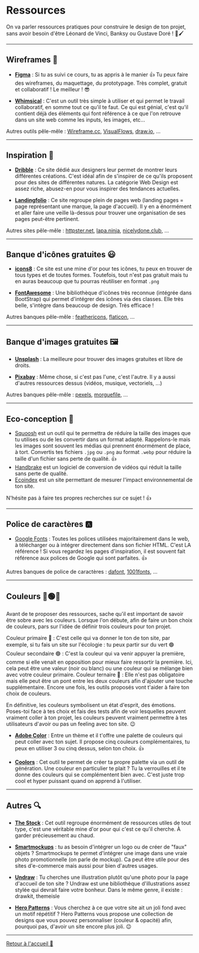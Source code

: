 # Ressources

On va parler ressources pratiques pour construire le design de ton projet, sans avoir besoin d'être Léonard de Vinci, Banksy ou Gustave Doré ! 🎨🖌️

---

## Wireframes :straight_ruler:

- [**Figma**](https://www.figma.com/fr/) : Si tu as suivi ce cours, tu as appris à le manier 👍 Tu peux faire des wireframes, du maquettage, du prototypage. Très complet, gratuit et collaboratif ! Le meilleur ! 😎

- [**Whimsical**](https://whimsical.com/wireframes) : C'est un outil très simple à utiliser et qui permet le travail collaboratif, en somme tout ce qu'il te faut. Ce qui est génial, c'est qu'il contient déjà des éléments qui font référence à ce que l'on retrouve dans un site web comme les inputs, les images, etc...

Autres outils pêle-mêle : [Wireframe.cc](https://wireframe.cc), [VisualFlows](https://visualflows.io/), [draw.io](http://draw.io), ...

---

## Inspiration :brain:

- [**Dribble**](https://dribbble.com/shots/following/web-design) : Ce site dédié aux designers leur permet de montrer leurs différentes créations. C'est idéal afin de s'inspirer de ce qu'ils proposent pour des sites de différentes natures. La catégorie Web Design est assez riche, abusez-en pour vous inspirer des tendances actuelles.

- [**Landingfolio**](https://www.landingfolio.com/) : Ce site regroupe plein de pages web (landing pages = page représentant une marque, la page d'accueil). Il y en a énormément et aller faire une veille là-dessus pour trouver une organisation de ses pages peut-être pertinent.

Autres sites pêle-mêle : [httpster.net](http://httpster.net), [lapa.ninja](https://www.lapa.ninja), [nicelydone.club](https://nicelydone.club), ...

---

## Banque d'icônes gratuites :smiley:

- [**icons8**](https://icons8.com/) : Ce site est une mine d'or pour tes icônes, tu peux en trouver de tous types et de toutes formes. Toutefois, tout n'est pas gratuit mais tu en auras beaucoup que tu pourras réutiliser en format `.png`

- [**FontAwesome**](https://fontawesome.com/) : Une bibliothèque d'icônes très reconnue (intégrée dans BootStrap) qui permet d'intégrer des icônes via des classes. Elle très belle, s'intègre dans beaucoup de design. Très efficace !

Autres banques pêle-mêle : [feathericons](http://feathericons.com), [flaticon](http://flaticon.com), ...

---

## Banque d'images gratuites 🖼️

- [**Unsplash**](https://unsplash.com/fr) : La meilleure pour trouver des images gratuites et libre de droits.

- [**Pixabay**](https://pixabay.com/fr/) : Même chose, si c'est pas l'une, c'est l'autre. Il y a aussi d'autres ressources dessus (vidéos, musique, vectoriels, ...)

Autres banques pêle-mêle : [pexels](http://pexels.com), [morguefile](http://morguefile.com), ...

---

## Eco-conception 🌿

- [Squoosh](https://squoosh.app/) est un outil qui te permettra de réduire la taille des images que tu utilises ou de les convertir dans un format adapté. Rappelons-le mais les images sont souvent les médias qui prennent énormément de place, à tort. Convertis tes fichiers `.jpg` ou `.png` au format `.webp` pour réduire la taille d'un fichier sans perte de qualité. 👍
- [Handbrake](https://handbrake.fr/) est un logiciel de conversion de vidéos qui réduit la taille sans perte de qualité.
- [Ecoindex](https://www.ecoindex.fr/) est un site permettant de mesurer l'impact environnemental de ton site.

N'hésite pas à faire tes propres recherches sur ce sujet ! 👍

---

## Police de caractères :a:

- [Google Fonts](https://fonts.google.com/) : Toutes les polices utilisées majoritairement dans le web, à télécharger ou à intégrer directement dans son fichier HTML. C'est LA référence ! Si vous regardez les pages d'inspiration, il est souvent fait référence aux polices de Google qui sont parfaites. :+1:

Autres banques de police de caractères : [dafont](http://dafont.com), [1001fonts](https://www.1001fonts.com/), ...

---

## Couleurs 🔴🟢🔵

Avant de te proposer des ressources, sache qu'il est important de savoir être sobre avec les couleurs. Lorsque l'on débute, afin de faire un bon choix de couleurs, pars sur l'idée de définir trois couleurs pour ton projet.

Couleur primaire 🔴 : C'est celle qui va donner le ton de ton site, par exemple, si tu fais un site sur l'écologie : tu peux partir sur du vert 🟢
Couleur secondaire 🟢 : C'est la couleur qui va venir appuyer la première, comme si elle venait en opposition pour mieux faire ressortir la première. Ici, cela peut être une valeur (noir ou blanc) ou une couleur qui se mélange bien avec votre couleur primaire.
Couleur ternaire 🔵 : Elle n'est pas obligatoire mais elle peut être un pont entre les deux couleurs afin d'ajouter une touche supplémentaire. Encore une fois, les outils proposés vont t'aider à faire ton choix de couleurs.

En définitive, les couleurs symbolisent un état d'esprit, des émotions. Poses-toi face à tes choix et fais des tests afin de voir lesquelles peuvent vraiment coller à ton projet, les couleurs peuvent vraiment permettre à tes utilisateurs d'avoir ou pas un feeling avec ton site. :wink:

- [**Adobe Color**](https://color.adobe.com/fr/explore) : Entre un thème et il t'offre une palette de couleurs qui peut coller avec ton sujet. Il propose cinq couleurs complémentaires, tu peux en utiliser 3 ou cinq dessus, selon ton choix. :+1:

- [**Coolors**](Coolors) : Cet outil te permet de créer ta propre palette via un outil de génération. Une couleur en particulier te plait ? Tu la verrouilles et il te donne des couleurs qui se complémentent bien avec. C'est juste trop cool et hyper puissant quand on apprend à l'utiliser.

---

## Autres :mag:

- [**The Stock**](https://thestocks.im/) : Cet outil regroupe énormément de ressources utiles de tout type, c'est une véritable mine d'or pour qui c'est ce qu'il cherche. À garder précieusement au chaud.

- [**Smartmockups**](https://smartmockups.com/fr) : tu as besoin d'intégrer un logo ou de créer de "faux" objets ? Smartmockups te permet d'intégrer une image dans une vraie photo promotionnelle (on parle de mockup). Ca peut être utile pour des sites d'e-commerce mais aussi pour bien d'autres usages.

- [**Undraw**](https://undraw.co/illustrations) : Tu cherches une illustration plutôt qu'une photo pour la page d'accueil de ton site ? Undraw est une bibliothèque d'illustrations assez stylée qui devrait faire votre bonheur. Dans le même genre, il existe : drawkit, themeisle

- [**Hero Patterns**](https://heropatterns.com/) : Vous cherchez à ce que votre site ait un joli fond avec un motif répétitif ? Hero Patterns vous propose une collection de designs que vous pouvez personnaliser (couleur & opacité) afin, pourquoi pas, d'avoir un site encore plus joli. :wink:

---

[Retour à l'accueil 📍](./README.md)
